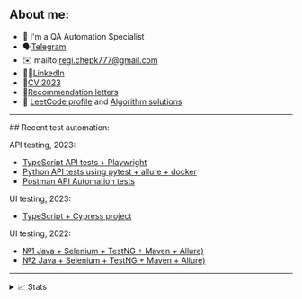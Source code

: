 ## About me:
- 👋 I'm a QA Automation Specialist
- 🗣️[Telegram](https://t.me/reg7na)
- ✉️ mailto:regi.chepk777@gmail.com
- 👩‍💻[LinkedIn](https://www.linkedin.com/in/reg7na/)
- 📜[CV 2023](https://drive.google.com/file/d/1I7e350FpKvVUdf2BR2Pot1K4EFsUvKKX/view?usp=sharing)
- 📄[Recommendation letters](https://drive.google.com/file/d/17keY2AQ-B4bGNjW-IFbrofdL77HV_5ge/view?usp=sharing)
- 🔣 [LeetCode profile](https://leetcode.com/SeveR-ina/) and [Algorithm solutions](https://github.com/SeveR-ina/algorithms)

<hr>
## Recent test automation:

API testing, 2023: 
- [TypeScript API tests + Playwright](https://github.com/SeveR-ina/playwright_example_api_tests)
- [Python API tests using pytest + allure + docker](https://github.com/SeveR-ina/restful_booker_python_api_tests)
- [Postman API Automation tests](https://github.com/SeveR-ina/api_postman_restful_booker/tree/main)
  
UI testing, 2023:
- [TypeScript + Cypress project](https://github.com/SeveR-ina/ts_luma_store)
  
UI testing, 2022:
- [№1 Java + Selenium + TestNG + Maven + Allure)](https://github.com/SeveR-ina/rakuten-test-task)
- [№2 Java + Selenium + TestNG + Maven + Allure)](https://github.com/SeveR-ina/friday-test-task)

<hr>
<details>
<summary> 📈 Stats </summary>
</br>
 <p align="left"> <img src="https://komarev.com/ghpvc/?username=SeveR-ina" alt="SeveR-ina" /> </p>
  
![Metrics](https://metrics.lecoq.io/SeveR-ina?template=classic&base.hireable=true&base.header=0&base.community=0&languages=1&leetcode=1&base=header%2C%20activity%2C%20community%2C%20repositories%2C%20metadata&base.indepth=false&base.hireable=true&base.skip=false&languages=false&languages.limit=8&languages.threshold=0%25&languages.other=false&languages.colors=github&languages.sections=most-used&languages.details=percentage&languages.indepth=false&languages.analysis.timeout=15&languages.analysis.timeout.repositories=7.5&languages.categories=markup%2C%20programming&languages.recent.categories=markup%2C%20programming&languages.recent.load=300&languages.recent.days=14&leetcode=false&leetcode.user=SeveR-ina&leetcode.sections=solved&leetcode.limit.skills=10&leetcode.limit.recent=2&config.timezone=Europe%2FBerlin)

</details>
